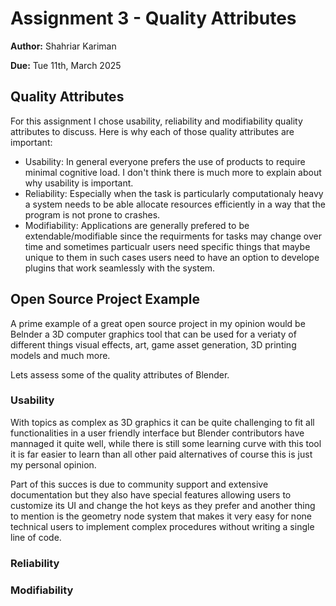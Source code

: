 # Assignment 3 - Quality Attributes

**Author:** Shahriar Kariman

**Due:** Tue 11th, March 2025

## Quality Attributes

For this assignment I chose usability, reliability and modifiability quality attributes to discuss. Here is why each of those quality attributes are important:

- Usability: In general everyone prefers the use of products to require minimal cognitive load. I don't think there is much more to explain about why usability is important.
- Reliability: Especially when the task is particularly computationaly heavy a system needs to be able allocate resources efficiently in a way that the program is not prone to crashes.
- Modifiability: Applications are generally prefered to be extendable/modifiable since the requirments for tasks may change over time and sometimes particualr users need specific things that maybe unique to them in such cases users need to have an option to develope plugins that work seamlessly with the system.

## Open Source Project Example

A prime example of a great open source project in my opinion would be Belnder a 3D computer graphics tool that can be used for a veriaty of different things visual effects, art, game asset generation, 3D printing models and much more.

Lets assess some of the quality attributes of Blender.

### Usability

With topics as complex as 3D graphics it can be quite challenging to fit all functionalities in a user friendly interface but Blender contributors have mannaged it quite well, while there is still some learning curve with this tool
it is far easier to learn than all other paid alternatives of course this is just my personal opinion.

Part of this succes is due to community support and extensive documentation but they also have special features allowing users to customize its UI and change the hot keys as they prefer and another thing to mention is the geometry
node system that makes it very easy for none technical users to implement complex procedures without writing a single line of code.

### Reliability

### Modifiability

